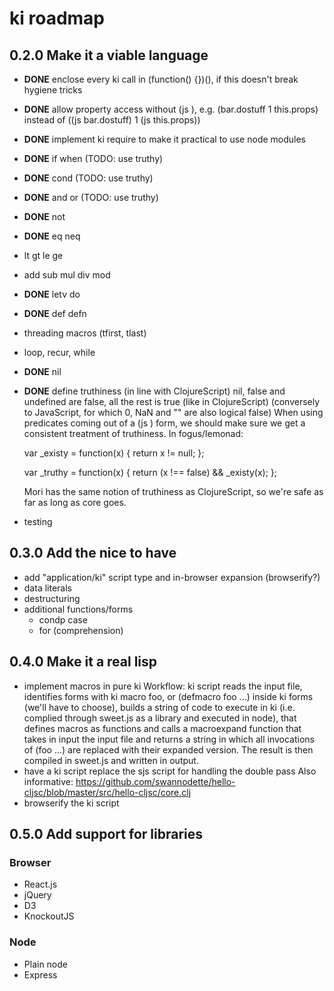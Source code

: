 
# ki roadmap

## 0.2.0 Make it a viable language

* **DONE** enclose every ki call in (function() {})(), if this doesn't break hygiene tricks
* **DONE** allow property access without (js ), e.g. (bar.dostuff 1 this.props) instead of ((js bar.dostuff) 1 (js this.props)) 
* **DONE** implement ki require to make it practical to use node modules

* **DONE** if when (TODO: use truthy)
* **DONE** cond (TODO: use truthy)
* **DONE** and or (TODO: use truthy)
* **DONE** not
* **DONE** eq neq 
* lt gt le ge
* add sub mul div mod
* **DONE** letv do
* **DONE** def defn 
* threading macros (tfirst, tlast)
* loop, recur, while
* **DONE** nil 
* **DONE** define truthiness (in line with ClojureScript)
  nil, false and undefined are false, all the rest is true (like in ClojureScript)
  (conversely to JavaScript, for which 0, NaN and "" are also logical false)
  When using predicates coming out of a (js ) form, we should make sure we get a
  consistent treatment of truthiness.
  In fogus/lemonad: 

    var _existy = function(x) { return x != null; };

    var _truthy = function(x) { 
      return (x !== false) && _existy(x); 
    };

  Mori has the same notion of truthiness as ClojureScript, so we're safe as far
  as long as core goes.

* testing

## 0.3.0 Add the nice to have

* add "application/ki" script type and in-browser expansion (browserify?)
* data literals
* destructuring
* additional functions/forms
  * condp case
  * for (comprehension)

## 0.4.0 Make it a real lisp

* implement macros in pure ki
  Workflow: ki script reads the input file, identifies forms with ki macro foo, 
  or (defmacro foo ...) inside ki forms (we'll have to choose), builds a string
  of code to execute in ki (i.e. complied through sweet.js as a library and 
  executed in node), that defines macros as functions and calls a macroexpand
  function that takes in input the input file and returns a string in which all
  invocations of (foo ...) are replaced with their expanded version.
  The result is then compiled in sweet.js and written in output.
* have a ki script replace the sjs script for handling the double pass
  Also informative: https://github.com/swannodette/hello-cljsc/blob/master/src/hello-cljsc/core.clj
* browserify the ki script

## 0.5.0 Add support for libraries

### Browser 

* React.js
* jQuery
* D3
* KnockoutJS

### Node

* Plain node
* Express

